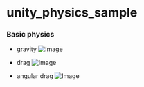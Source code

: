 # unity_physics_sample

### Basic physics

* gravity
![Image](https://github.com/user-attachments/assets/b93a3347-a7c3-4894-8fa5-4f1934f07fd4)

* drag
![Image](https://github.com/user-attachments/assets/d3d77520-53d6-46a2-a858-efae24400ab0)

* angular drag
![Image](https://github.com/user-attachments/assets/0f5b51e3-4bac-452a-bb62-d5c65b57283a)
